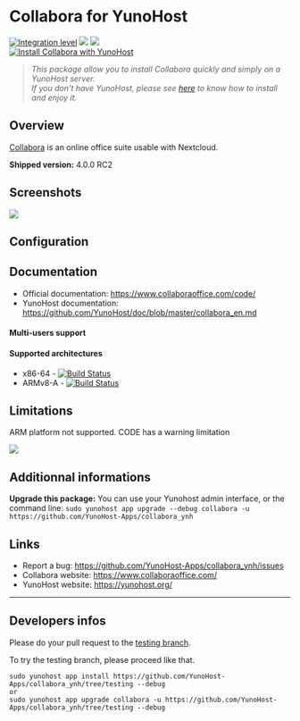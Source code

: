 # Collabora for YunoHost

[![Integration level](https://dash.yunohost.org/integration/collabora.svg)](https://dash.yunohost.org/appci/app/collabora) ![](https://ci-apps.yunohost.org/ci/badges/collabora.status.svg) ![](https://ci-apps.yunohost.org/ci/badges/collabora.maintain.svg)  
[![Install Collabora with YunoHost](https://install-app.yunohost.org/install-with-yunohost.svg)](https://install-app.yunohost.org/?app=collabora)

> *This package allow you to install Collabora quickly and simply on a YunoHost server.  
If you don't have YunoHost, please see [here](https://yunohost.org/#/install) to know how to install and enjoy it.*

## Overview

[Collabora](https://www.collaboraoffice.com/code/) is an online office suite usable with Nextcloud.

**Shipped version:** 4.0.0 RC2

## Screenshots

![](https://www.collaboraoffice.com/wp-content/uploads/2017/05/collabora_online_2.1_writer.png)


## Configuration

## Documentation

 * Official documentation: https://www.collaboraoffice.com/code/
 * YunoHost documentation: https://github.com/YunoHost/doc/blob/master/collabora_en.md

#### Multi-users support

#### Supported architectures

* x86-64 - [![Build Status](https://ci-apps.yunohost.org/ci/logs/collabora%20%28Apps%29.svg)](https://ci-apps.yunohost.org/ci/apps/collabora/)
* ARMv8-A - [![Build Status](https://ci-apps-arm.yunohost.org/ci/logs/collabora%20%28Apps%29.svg)](https://ci-apps-arm.yunohost.org/ci/apps/collabora/)

## Limitations

ARM platform not supported.
CODE has a warning limitation

![](https://www.libreoffice.org/assets/Uploads/LibreOffice-Online-limit.png)

## Additionnal informations

**Upgrade this package:** 
You can use your Yunohost admin interface, or the command line: `sudo yunohost app upgrade --debug collabora -u https://github.com/YunoHost-Apps/collabora_ynh`


## Links

 * Report a bug: https://github.com/YunoHost-Apps/collabora_ynh/issues
 * Collabora website: https://www.collaboraoffice.com/
 * YunoHost website: https://yunohost.org/

---

## Developers infos

Please do your pull request to the [testing branch](https://github.com/YunoHost-Apps/collabora_ynh/tree/testing).

To try the testing branch, please proceed like that.
```
sudo yunohost app install https://github.com/YunoHost-Apps/collabora_ynh/tree/testing --debug
or
sudo yunohost app upgrade collabora -u https://github.com/YunoHost-Apps/collabora_ynh/tree/testing --debug
```
